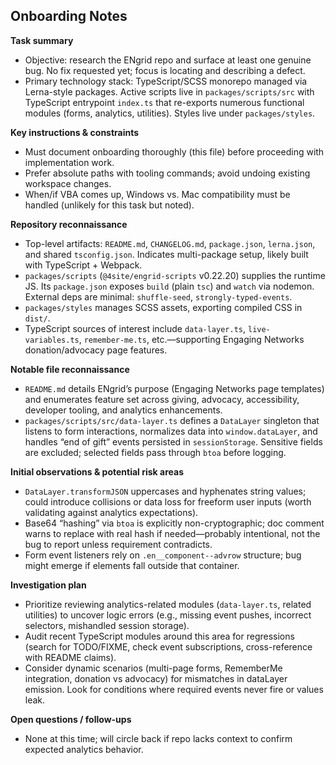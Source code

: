 ## Onboarding Notes

**Task summary**
- Objective: research the ENgrid repo and surface at least one genuine bug. No fix requested yet; focus is locating and describing a defect.
- Primary technology stack: TypeScript/SCSS monorepo managed via Lerna-style packages. Active scripts live in `packages/scripts/src` with TypeScript entrypoint `index.ts` that re-exports numerous functional modules (forms, analytics, utilities). Styles live under `packages/styles`.

**Key instructions & constraints**
- Must document onboarding thoroughly (this file) before proceeding with implementation work.
- Prefer absolute paths with tooling commands; avoid undoing existing workspace changes.
- When/if VBA comes up, Windows vs. Mac compatibility must be handled (unlikely for this task but noted).

**Repository reconnaissance**
- Top-level artifacts: `README.md`, `CHANGELOG.md`, `package.json`, `lerna.json`, and shared `tsconfig.json`. Indicates multi-package setup, likely built with TypeScript + Webpack.
- `packages/scripts` (`@4site/engrid-scripts` v0.22.20) supplies the runtime JS. Its `package.json` exposes `build` (plain `tsc`) and `watch` via nodemon. External deps are minimal: `shuffle-seed`, `strongly-typed-events`.
- `packages/styles` manages SCSS assets, exporting compiled CSS in `dist/`.
- TypeScript sources of interest include `data-layer.ts`, `live-variables.ts`, `remember-me.ts`, etc.—supporting Engaging Networks donation/advocacy page features.

**Notable file reconnaissance**
- `README.md` details ENgrid’s purpose (Engaging Networks page templates) and enumerates feature set across giving, advocacy, accessibility, developer tooling, and analytics enhancements.
- `packages/scripts/src/data-layer.ts` defines a `DataLayer` singleton that listens to form interactions, normalizes data into `window.dataLayer`, and handles “end of gift” events persisted in `sessionStorage`. Sensitive fields are excluded; selected fields pass through `btoa` before logging.

**Initial observations & potential risk areas**
- `DataLayer.transformJSON` uppercases and hyphenates string values; could introduce collisions or data loss for freeform user inputs (worth validating against analytics expectations).
- Base64 “hashing” via `btoa` is explicitly non-cryptographic; doc comment warns to replace with real hash if needed—probably intentional, not the bug to report unless requirement contradicts.
- Form event listeners rely on `.en__component--advrow` structure; bug might emerge if elements fall outside that container.

**Investigation plan**
- Prioritize reviewing analytics-related modules (`data-layer.ts`, related utilities) to uncover logic errors (e.g., missing event pushes, incorrect selectors, mishandled session storage).
- Audit recent TypeScript modules around this area for regressions (search for TODO/FIXME, check event subscriptions, cross-reference with README claims).
- Consider dynamic scenarios (multi-page forms, RememberMe integration, donation vs advocacy) for mismatches in dataLayer emission. Look for conditions where required events never fire or values leak.

**Open questions / follow-ups**
- None at this time; will circle back if repo lacks context to confirm expected analytics behavior.

